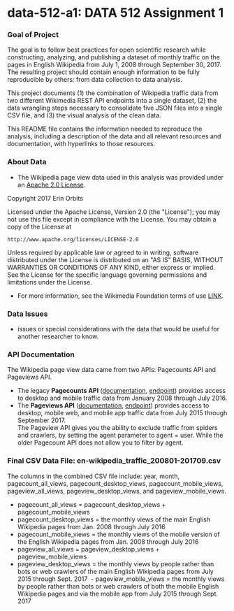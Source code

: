 # data-512-a1: DATA 512 Assignment 1

### __Goal of Project__  

  The goal is to follow best practices for open scientific research while constructing, analyzing, and publishing a dataset of monthly traffic on the pages in English Wikipedia from July 1, 2008 through September 30, 2017. The resulting project should contain enough information to be fully reproducible by others: from data collection to data analysis.  

  This project documents (1) the combination of Wikipedia traffic data from two different Wikimedia REST API endpoints into a single dataset, (2) the data wrangling steps necessary to consolidate five JSON files into a single CSV file, and (3) the visual analysis of the clean data.  

  This README file contains the information needed to reproduce the analysis, including a description of the data and all relevant resources and documentation, with hyperlinks to those resources.  
  
### __About Data__
 - The Wikipedia page view data used in this analysis was provided under an [Apache 2.0 License](http://www.apache.org/licenses/LICENSE-2.0).
 
 Copyright 2017 Erin Orbits

Licensed under the Apache License, Version 2.0 (the "License");
you may not use this file except in compliance with the License.
You may obtain a copy of the License at

    http://www.apache.org/licenses/LICENSE-2.0

Unless required by applicable law or agreed to in writing, software
distributed under the License is distributed on an "AS IS" BASIS,
WITHOUT WARRANTIES OR CONDITIONS OF ANY KIND, either express or implied.
See the License for the specific language governing permissions and
limitations under the License.

 - For more information, see the Wikimedia Foundation terms of use [LINK](https://wikimediafoundation.org/wiki/Terms_of_Use/en). 
 
### __Data Issues__
 - issues or special considerations with the data that would be useful for another researcher to know.  

### __API Documentation__
The Wikipedia page view data came from two APIs: Pagecounts API and Pageviews API. 
 - The legacy __Pagecounts API__ ([documentation](https://wikitech.wikimedia.org/wiki/Analytics/AQS/Legacy_Pagecounts), [endpoint](https://wikimedia.org/api/rest_v1/#!/Pagecounts_data_(legacy)/get_metrics_legacy_pagecounts_aggregate_project_access_site_granularity_start_end)) provides access to desktop and mobile traffic data from January 2008 through July 2016.
 - The __Pageviews API__ ([documentation](https://wikitech.wikimedia.org/wiki/Analytics/AQS/Pageviews), [endpoint](https://wikimedia.org/api/rest_v1/#!/Pageviews_data/get_metrics_pageviews_aggregate_project_access_agent_granularity_start_end)) provides access to desktop, mobile web, and mobile app traffic data from July 2015 through September 2017.  
 The Pageview API gives you the ability to exclude traffic from spiders and crawlers, by setting the agent parameter to agent = user. While the older Pagecount API does not allow you to filter by agent. 

### Final CSV Data File: en-wikipedia_traffic_200801-201709.csv
The columns in the combined CSV file include: year, month, pagecount_all_views, pagecount_desktop_views, pagecount_mobile_views, pageview_all_views, pageview_desktop_views, and pageview_mobile_views.  
  - pagecount_all_views = pagecount_desktop_views + pagecount_mobile_views
  - pagecount_desktop_views = the monthly views of the main English Wikipedia pages from Jan. 2008 through July 2016
  - pagecount_mobile_views = the monthly views of the mobile version of the English Wikipedia pages from Jan. 2008 through July 2016
  - pageview_all_views = pageview_desktop_views + pageview_mobile_views
  - pageview_desktop_views = the monthly views by people rather than bots or web crawlers of the main English Wikipedia pages from July 2015 through Sept. 2017
  - pageview_mobile_views = the monthly views by people rather than bots or web crawlers of both the mobile English Wikipedia pages and via the mobile app from July 2015 through Sept. 2017


  

